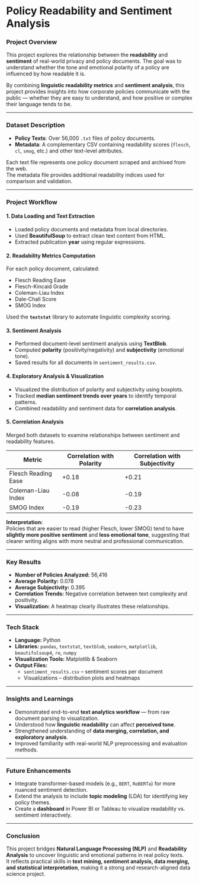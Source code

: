 # Policy Readability and Sentiment Analysis

### Project Overview
This project explores the relationship between the **readability** and **sentiment** of real-world privacy and policy documents. The goal was to understand whether the tone and emotional polarity of a policy are influenced by how readable it is.

By combining **linguistic readability metrics** and **sentiment analysis**, this project provides insights into how corporate policies communicate with the public — whether they are easy to understand, and how positive or complex their language tends to be.

---

### Dataset Description
- **Policy Texts**: Over 56,000 `.txt` files of policy documents.
- **Metadata**: A complementary CSV containing readability scores (`flesch`, `cl`, `smog`, etc.) and other text-level attributes.

Each text file represents one policy document scraped and archived from the web.  
The metadata file provides additional readability indices used for comparison and validation.

---

### Project Workflow

#### 1. Data Loading and Text Extraction
- Loaded policy documents and metadata from local directories.
- Used **BeautifulSoup** to extract clean text content from HTML.
- Extracted publication **year** using regular expressions.

#### 2. Readability Metrics Computation
For each policy document, calculated:
- Flesch Reading Ease  
- Flesch-Kincaid Grade  
- Coleman-Liau Index  
- Dale-Chall Score  
- SMOG Index  

Used the **`textstat`** library to automate linguistic complexity scoring.

#### 3. Sentiment Analysis
- Performed document-level sentiment analysis using **TextBlob**.
- Computed **polarity** (positivity/negativity) and **subjectivity** (emotional tone).
- Saved results for all documents in `sentiment_results.csv`.

#### 4. Exploratory Analysis & Visualization
- Visualized the distribution of polarity and subjectivity using boxplots.
- Tracked **median sentiment trends over years** to identify temporal patterns.
- Combined readability and sentiment data for **correlation analysis**.

#### 5. Correlation Analysis
Merged both datasets to examine relationships between sentiment and readability features.

| Metric | Correlation with Polarity | Correlation with Subjectivity |
|---------|----------------------------|-------------------------------|
| Flesch Reading Ease | +0.18 | +0.21 |
| Coleman-Liau Index | -0.08 | -0.19 |
| SMOG Index | -0.19 | -0.23 |

**Interpretation:**  
Policies that are easier to read (higher Flesch, lower SMOG) tend to have **slightly more positive sentiment** and **less emotional tone**, suggesting that clearer writing aligns with more neutral and professional communication.

---

### Key Results
- **Number of Policies Analyzed:** 56,416  
- **Average Polarity:** 0.078  
- **Average Subjectivity:** 0.395  
- **Correlation Trends:** Negative correlation between text complexity and positivity.  
- **Visualization:** A heatmap clearly illustrates these relationships.

---

### Tech Stack
- **Language:** Python  
- **Libraries:** `pandas`, `textstat`, `textblob`, `seaborn`, `matplotlib`, `beautifulsoup4`, `re`, `numpy`  
- **Visualization Tools:** Matplotlib & Seaborn  
- **Output Files:**  
  - `sentiment_results.csv` – sentiment scores per document  
  - Visualizations – distribution plots and heatmaps  

---

### Insights and Learnings
- Demonstrated end-to-end **text analytics workflow** — from raw document parsing to visualization.
- Understood how **linguistic readability** can affect **perceived tone**.
- Strengthened understanding of **data merging, correlation, and exploratory analysis**.
- Improved familiarity with real-world NLP preprocessing and evaluation methods.

---

### Future Enhancements
- Integrate transformer-based models (e.g., `BERT`, `RoBERTa`) for more nuanced sentiment detection.
- Extend the analysis to include **topic modeling** (LDA) for identifying key policy themes.
- Create a **dashboard** in Power BI or Tableau to visualize readability vs. sentiment interactively.

---

### Conclusion
This project bridges **Natural Language Processing (NLP)** and **Readability Analysis** to uncover linguistic and emotional patterns in real policy texts.  
It reflects practical skills in **text mining, sentiment analysis, data merging, and statistical interpretation**, making it a strong and research-aligned data science project.

